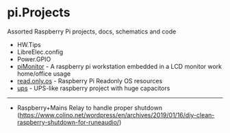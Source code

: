 # pi.Projects
Assorted Raspberry Pi projects, docs, schematics and code


- HW.Tips
- LibreElec.config
- Power.GPIO
- [piMonitor](./piMonitor) - A raspberry pi workstation embedded in a LCD monitor work home/office usage
- [read.only.os](./read.only.os) - Raspberry Pi Readonly OS resources
- [ups](./ups) - UPS-like raspberry project with huge capacitors

---

- Raspberry+Mains Relay  to handle proper shutdown (https://www.colino.net/wordpress/en/archives/2019/01/16/diy-clean-raspberry-shutdown-for-runeaudio/)
